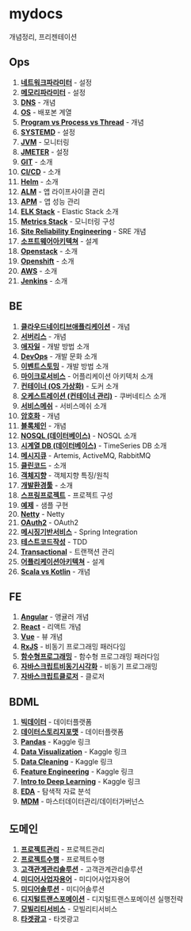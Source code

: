 # mydocs
개념정리, 프리젠테이션

## Ops
1. [**네트워크파라미터**](./네트워크파라미터.md) - 설정
1. [**메모리파라미터**](./메모리파라미터.md) - 설정
1. [**DNS**](./DNS.md) - 개념
1. [**OS**](./os.md) - 배포본 계열
1. [**Program vs Process vs Thread**](./ProcessVsThread.md) - 개념
1. [**SYSTEMD**](./systemd.md) - 설정
1. [**JVM**](./JVM.md) - 모니터링
1. [**JMETER**](./Jmeter.md) - 설정
1. [**GIT**](./git.md) - 소개
1. [**CI/CD**](./CICD.md) - 소개
1. [**Helm**](./헬름.md) - 소개
1. [**ALM**](./ALM.md) - 앱 라이프사이클 관리
1. [**APM**](./APM.md) - 앱 성능 관리
1. [**ELK Stack**](./ELK.md) - Elastic Stack 소개
1. [**Metrics Stack**](./메트릭스스택.md) - 모니터링 구성
1. [**Site Reliability Engineering**](./DevOpsVsSRE.md) - SRE 개념
1. [**소프트웨어아키텍쳐**](./소프트웨어아키텍쳐.md) - 설계
1. [**Openstack**](./오픈스택.md) - 소개
1. [**Openshift**](./오픈시프트.md) - 소개
1. [**AWS**](./AWS.md) - 소개
1. [**Jenkins**](./Jenkins.md) - 소개

## BE
1. [**클라우드네이티브애플리케이션**](./클라우드네이티브애플리케이션.md) - 개념
1. [**서버리스**](./서버리스.md) - 개념
1. [**애자일**](./애자일.md) - 개발 방법 소개
1. [**DevOps**](./데브옵스.md) - 개발 문화 소개
1. [**이벤트스토밍**](./이벤트스토밍.md) - 개발 방법 소개
1. [**마이크로서비스**](./마이크로서비스.md) - 어플리케이션 아키텍처 소개
1. [**컨테이너 (OS 가상화)**](./도커.md) - 도커 소개
1. [**오케스트레이션 (컨테이너 관리)**](./쿠버네티스.md) - 쿠버네티스 소개
1. [**서비스메쉬**](./이스티오.md) - 서비스메쉬 소개
1. [**암호화**](./암호화.md) - 개념
1. [**블록체인**](./블록체인.md) - 개념
1. [**NOSQL (데이터베이스)**](./데이터베이스_NOSQL.md) - NOSQL 소개
1. [**시계열 DB (데이터베이스)**](./데이터베이스_TSDB.md) - TimeSeries DB 소개
1. [**메시지큐**](./메시지큐.md) - Artemis, ActiveMQ, RabbitMQ
1. [**클린코드**](./cleancode.md) - 소개
1. [**객체지향**](./객체지향.md) - 객체지향 특징/원칙
1. [**개발환경툴**](./TOOL.md) - 소개
1. [**스프링프로젝트**](./스프링프로젝트.md) - 프로젝트 구성
1. [**예제**](https://github.com/dennieyu/myapp) - 샘플 구현
1. [**Netty**](./Netty_202012.pdf) - Netty
1. [**OAuth2**](./OAuth2_202102.pdf) - OAuth2
1. [**메시징기반서비스**](./Spring_Integration_202103.pdf) - Spring Integration
1. [**테스트코드작성**](./테스트코드작성.md) - TDD
1. [**Transactional**](./Transactional.md) - 트랜잭션 관리
1. [**어플리케이션아키텍쳐**](./Application.md) - 설계
1. [**Scala vs Kotlin**](./ScalaVsKotlin.md) - 개념

## FE
1. [**Angular**](./Angular_202012.pdf) - 앵귤러 개념
1. [**React**](./React_202009.pdf) - 리액트 개념
1. [**Vue**](./Vue_202009.pdf) - 뷰 개념
1. [**RxJS**](./RxJS_202101.pdf) - 비동기 프로그래밍 패러다임
1. [**함수형프로그래밍**](./함수형프로그래밍_202101.pdf) - 함수형 프로그래밍 패러다임
1. [**자바스크립트비동기시각화**](./자바스크립트비동기시각화.md) - 비동기 프로그래밍
1. [**자바스크립트클로저**](./자바스크립트클로저.md) - 클로저

## BDML
1. [**빅데이터**](./빅데이터_202103.pdf) - 데이터플랫폼
1. [**데이터스토리지포맷**](./데이터스토리지포맷.md) - 데이터플랫폼
1. [**Pandas**](https://www.kaggle.com/learn/pandas) - Kaggle 링크
1. [**Data Visualization**](https://www.kaggle.com/learn/data-visualization) - Kaggle 링크
1. [**Data Cleaning**](https://www.kaggle.com/learn/data-cleaning) - Kaggle 링크
1. [**Feature Engineering**](https://www.kaggle.com/learn/feature-engineering) - Kaggle 링크
1. [**Intro to Deep Learning**](https://www.kaggle.com/learn/intro-to-deep-learning) - Kaggle 링크
1. [**EDA**](./EDA.md) - 탐색적 자료 분석
1. [**MDM**](./MDM.md) - 마스터데이터관리/데이터가버넌스

## 도메인
1. [**프로젝트관리**](./domains/프로젝트관리.md) - 프로젝트관리
1. [**프로젝트수행**](./domains/프로젝트수행.md) - 프로젝트수행
1. [**고객관계관리솔루션**](./domains/고객관계관리솔루션.md) - 고객관계관리솔루션
1. [**미디어사업자용어**](./domains/미디어사업자용어.md) - 미디어사업자용어
1. [**미디어솔루션**](./domains/미디어솔루션.md) - 미디어솔루션
1. [**디지털트랜스포메이션**](./domains/디지털트랜스포메이션.md) - 디지털트랜스포메이션 실행전략
1. [**모빌리티서비스**](./domains/모빌리티서비스.md) - 모빌리티서비스
1. [**타겟광고**](./domains/타겟광고.md) - 타겟광고

